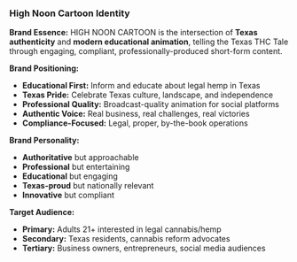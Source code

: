 ### High Noon Cartoon Identity

**Brand Essence:**
HIGH NOON CARTOON is the intersection of **Texas authenticity** and **modern educational animation**, telling the Texas THC Tale through engaging, compliant, professionally-produced short-form content.

**Brand Positioning:**

- **Educational First:** Inform and educate about legal hemp in Texas
- **Texas Pride:** Celebrate Texas culture, landscape, and independence
- **Professional Quality:** Broadcast-quality animation for social platforms
- **Authentic Voice:** Real business, real challenges, real victories
- **Compliance-Focused:** Legal, proper, by-the-book operations

**Brand Personality:**

- **Authoritative** but approachable
- **Professional** but entertaining
- **Educational** but engaging
- **Texas-proud** but nationally relevant
- **Innovative** but compliant

**Target Audience:**

- **Primary:** Adults 21+ interested in legal cannabis/hemp
- **Secondary:** Texas residents, cannabis reform advocates
- **Tertiary:** Business owners, entrepreneurs, social media audiences

